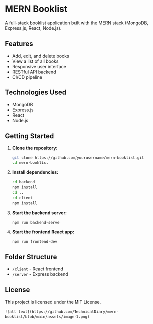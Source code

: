 # MERN Booklist

A full-stack booklist application built with the MERN stack (MongoDB, Express.js, React, Node.js).

## Features

- Add, edit, and delete books
- View a list of all books
- Responsive user interface
- RESTful API backend
- CI/CD pipeline 

## Technologies Used

- MongoDB
- Express.js
- React
- Node.js

## Getting Started

1. **Clone the repository:**
    ```bash
    git clone https://github.com/yourusername/mern-booklist.git
    cd mern-booklist
    ```

2. **Install dependencies:**
    ```bash
    cd backend
    npm install
    cd ..
    cd client
    npm install
    ```

3. **Start the backend server:**
    ```bash
    npm run backend-serve
    ```

4. **Start the frontend React app:**
    ```bash
    npm run frontend-dev
    ```

## Folder Structure

- `/client` - React frontend
- `/server` - Express backend

## License

This project is licensed under the MIT License.

    ![alt text](https://github.com/TechnicalDiary/mern-booklist/blob/main/assets/image-1.png)
